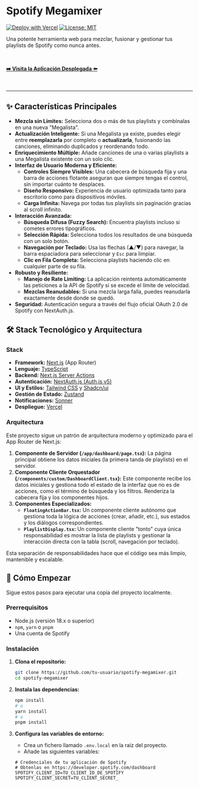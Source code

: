 # Spotify Megamixer

[![Deploy with Vercel](https://vercel.com/button)](https://spotify-megamixer.vercel.app/)
[![License: MIT](https://img.shields.io/badge/License-MIT-yellow.svg)](https://opensource.org/licenses/MIT)

Una potente herramienta web para mezclar, fusionar y gestionar tus playlists de Spotify como nunca antes.

<br/>

[**➡️ Visita la Aplicación Desplegada ⬅️**](https://spotify-megamixer.vercel.app/)

<br/>

---

## ✨ Características Principales

*   **Mezcla sin Límites:** Selecciona dos o más de tus playlists y combínalas en una nueva "Megalista".
*   **Actualización Inteligente:** Si una Megalista ya existe, puedes elegir entre **reemplazarla** por completo o **actualizarla**, fusionando las canciones, eliminando duplicados y reordenando todo.
*   **Enriquecimiento Múltiple:** Añade canciones de una o varias playlists a una Megalista existente con un solo clic.
*   **Interfaz de Usuario Moderna y Eficiente:**
    *   **Controles Siempre Visibles:** Una cabecera de búsqueda fija y una barra de acciones flotante aseguran que siempre tengas el control, sin importar cuánto te desplaces.
    *   **Diseño Responsivo:** Experiencia de usuario optimizada tanto para escritorio como para dispositivos móviles.
    *   **Carga Infinita:** Navega por todas tus playlists sin paginación gracias al scroll infinito.
*   **Interacción Avanzada:**
    *   **Búsqueda Difusa (Fuzzy Search):** Encuentra playlists incluso si cometes errores tipográficos.
    *   **Selección Rápida:** Selecciona todos los resultados de una búsqueda con un solo botón.
    *   **Navegación por Teclado:** Usa las flechas (▲/▼) para navegar, la barra espaciadora para seleccionar y `Esc` para limpiar.
    *   **Clic en Fila Completa:** Selecciona playlists haciendo clic en cualquier parte de su fila.
*   **Robusto y Resiliente:**
    *   **Manejo de Rate Limiting:** La aplicación reintenta automáticamente las peticiones a la API de Spotify si se excede el límite de velocidad.
    *   **Mezclas Reanudables:** Si una mezcla larga falla, puedes reanudarla exactamente desde donde se quedó.
*   **Seguridad:** Autenticación segura a través del flujo oficial OAuth 2.0 de Spotify con NextAuth.js.

## 🛠️ Stack Tecnológico y Arquitectura

### Stack

*   **Framework:** [Next.js](https://nextjs.org/) (App Router)
*   **Lenguaje:** [TypeScript](https://www.typescriptlang.org/)
*   **Backend:** [Next.js Server Actions](https://nextjs.org/docs/app/building-your-application/data-fetching/server-actions-and-mutations)
*   **Autenticación:** [NextAuth.js (Auth.js v5)](https://next-auth.js.org/)
*   **UI y Estilos:** [Tailwind CSS](https://tailwindcss.com/) y [Shadcn/ui](https://ui.shadcn.com/)
*   **Gestión de Estado:** [Zustand](https://github.com/pmndrs/zustand)
*   **Notificaciones:** [Sonner](https://sonner.emilkowal.ski/)
*   **Despliegue:** [Vercel](https://vercel.com/)

### Arquitectura

Este proyecto sigue un patrón de arquitectura moderno y optimizado para el App Router de Next.js:

1.  **Componente de Servidor (`/app/dashboard/page.tsx`):** La página principal obtiene los datos iniciales (la primera tanda de playlists) en el servidor.
2.  **Componente Cliente Orquestador (`/components/custom/DashboardClient.tsx`):** Este componente recibe los datos iniciales y gestiona todo el estado de la interfaz que no es de acciones, como el término de búsqueda y los filtros. Renderiza la cabecera fija y los componentes hijos.
3.  **Componentes Especializados:**
    *   **`FloatingActionBar.tsx`:** Un componente cliente autónomo que gestiona toda la lógica de acciones (crear, añadir, etc.), sus estados y los diálogos correspondientes.
    *   **`PlaylistDisplay.tsx`:** Un componente cliente "tonto" cuya única responsabilidad es mostrar la lista de playlists y gestionar la interacción directa con la tabla (scroll, navegación por teclado).

Esta separación de responsabilidades hace que el código sea más limpio, mantenible y escalable.

## 🚀 Cómo Empezar

Sigue estos pasos para ejecutar una copia del proyecto localmente.

### Prerrequisitos

*   Node.js (versión 18.x o superior)
*   `npm`, `yarn` o `pnpm`
*   Una cuenta de Spotify

### Instalación

1.  **Clona el repositorio:**
    ```sh
    git clone https://github.com/tu-usuario/spotify-megamixer.git
    cd spotify-megamixer
    ```

2.  **Instala las dependencias:**
    ```sh
    npm install
    # o
    yarn install
    # o
    pnpm install
    ```

3.  **Configura las variables de entorno:**
    *   Crea un fichero llamado `.env.local` en la raíz del proyecto.
    *   Añade las siguientes variables:

    ```env
    # Credenciales de tu aplicación de Spotify
    # Obtenlas en https://developer.spotify.com/dashboard
    SPOTIFY_CLIENT_ID=TU_CLIENT_ID_DE_SPOTIFY
    SPOTIFY_CLIENT_SECRET=TU_CLIENT_SECRET_